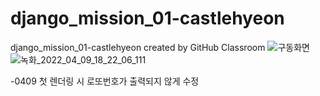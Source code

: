 # django_mission_01-castlehyeon
django_mission_01-castlehyeon created by GitHub Classroom
![구동화면](https://user-images.githubusercontent.com/53210680/161718191-83cf24d5-0677-40a9-b567-96d7cf7c78f4.PNG)
![녹화_2022_04_09_18_22_06_111](https://user-images.githubusercontent.com/53210680/162566450-42656a92-876c-432c-bca2-a119ae861958.gif)

-0409 첫 렌더링 시 로또번호가 출력되지 않게 수정
